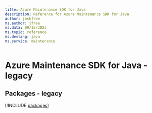```yaml
---
title: Azure Maintenance SDK for Java
description: Reference for Azure Maintenance SDK for Java
author: joshfree
ms.author: jfree
ms.data: 09/15/2023
ms.topic: reference
ms.devlang: java
ms.service: maintenance
---
```

# Azure Maintenance SDK for Java - legacy
## Packages - legacy
[!INCLUDE [packages](maintenance-index.md)]
